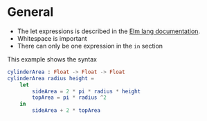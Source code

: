 # General

- The let expressions is described in the [Elm lang documentation][let-elm-lang].
- Whitespace is important
- There can only be one expression in the `in` section

This example shows the syntax

```elm
cylinderArea : Float -> Float -> Float
cylinderArea radius height =
    let
        sideArea = 2 * pi * radius * height
        topArea = pi * radius ^2
    in
        sideArea + 2 * topArea
```

[let-elm-lang]: https://elm-lang.org/docs/syntax#let-expressions
